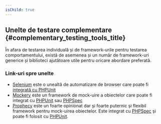 ```yaml
---
isChild: true
---
```


## Unelte de testare complementare {#complementary_testing_tools_title}

În afara de testarea individuală și de framework-urile pentru testarea comportamentului,
există de asemenea și un număr de framework-uri generice și biblioteci ajutătoare
utile pentru oricare abordare preferată.

### Link-uri spre unelte

* [Selenium](http://seleniumhq.org/) este o unealtă de automatizare de browser care poate
fi [integrată cu PHPUnit](http://phpunit.de/manual/current/ro/selenium.html)
* [Mockery](https://github.com/padraic/mockery) este un framework de mock-uire a obiectelor
care poate fi integrat cu [PHPUnit](http://phpunit.de/) sau [PHPSpec](http://www.phpspec.net/)
* [Prophecy](https://github.com/phpspec/prophecy) este un foarte opinionat dar și foarte puternic
și flexibil framework pentru mock-uirea obiectelor. Este integrat cu [PHPSpec](http://www.phpspec.net/)
și poate fi folosit cu [PHPUnit](http://phpunit.de/).
